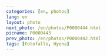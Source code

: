 ```yaml
---
categories: [en, photos]
lang: en
layout: photo
next_photo: /en/photos/P0000444.html
picname: P0000443
prev_photo: /en/photos/P0000442.html
tags: [Fotofalle, Hyena]
---
```

